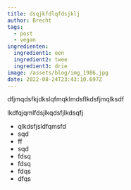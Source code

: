 ```yaml
---
title: dsqjkfdlqfdsjklj
author: Brecht
tags:
  - post
  - vegan
ingredienten:
  ingredient1: een
  ingredient2: twee
  ingredient3: drie
image: /assets/blog/img_1986.jpg
date: 2022-08-24T23:43:10.697Z
---
```

dfjmqdsfkjdkslqfmqklmdsflkdsfjmqlksdf

lkdfqjqmlfdsjlkqdsfjlkdsqfj

* qlkdsfjsldfqmsfd
* sqd
* ff
* sqd
* fdsq
* fdsq
* fdqs
* dfqs
